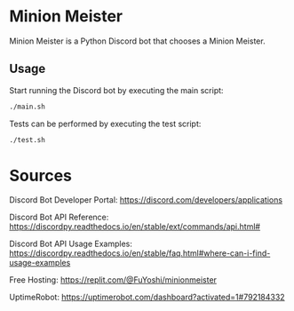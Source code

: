 # Minion Meister

Minion Meister is a Python Discord bot that chooses a Minion Meister.

## Usage

Start running the Discord bot by executing the main script:
```bash
./main.sh
```

Tests can be performed by executing the test script:
```bash
./test.sh
```

# Sources

Discord Bot Developer Portal:
https://discord.com/developers/applications

Discord Bot API Reference:
https://discordpy.readthedocs.io/en/stable/ext/commands/api.html#

Discord Bot API Usage Examples:
https://discordpy.readthedocs.io/en/stable/faq.html#where-can-i-find-usage-examples

Free Hosting:
https://replit.com/@FuYoshi/minionmeister

UptimeRobot:
https://uptimerobot.com/dashboard?activated=1#792184332
